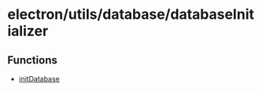 # electron/utils/database/databaseInitializer

## Functions

- [initDatabase](functions/initDatabase.md)
